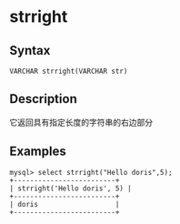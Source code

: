 # strright

## Syntax

`VARCHAR strright(VARCHAR str)`

## Description

它返回具有指定长度的字符串的右边部分

## Examples

```
mysql> select strright("Hello doris",5);
+-------------------------+
| strright('Hello doris', 5) |
+-------------------------+
| doris                   |
+-------------------------+
```
